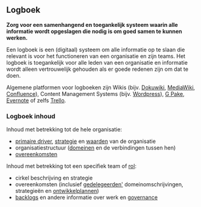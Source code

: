 ## Logboek

<summary>
<strong>Zorg voor een samenhangend en toegankelijk systeem waarin alle informatie wordt opgeslagen die nodig is om goed samen te kunnen werken. </strong>
</summary>

Een logboek is een (digitaal) systeem om alle informatie op te slaan die relevant is voor het functioneren van een organisatie en zijn teams. Het logboek is toegankelijk voor alle leden van een organisatie en informatie wordt alleen vertrouwelijk gehouden als er goede redenen zijn om dat te doen.

Algemene platformen voor logboeken zijn Wikis (bijv. [Dokuwiki](https://www.dokuwiki.org/), [MediaWiki](https://www.mediawiki.org/), [Confluence](https://www.atlassian.com/software/confluence)), Content Management Systems (bijv. [Wordpress](https://wordpress.org/)), [G Pake](https://gsuite.google.com), [Evernote](https://evernote.com/business) of zelfs [Trello](https://trello.com/).

### Logboek inhoud

Inhoud met betrekking tot de hele organisatie:

- [primaire driver](glossary:primary-driver), [strategie](glossary:strategy) en [waarden](glossary:values) van de organisatie
- organisatiestructuur ([domeinen](glossary:domain) en de verbindingen tussen hen)
- [overeenkomsten](glossary:agreement) 

Inhoud met betrekking tot een specifiek team of [rol](glossary:role):

- cirkel beschrijving en strategie
- overeenkomsten (inclusief [gedelegeerden'](glossary:delegatee) domeinomschrijvingen, strategieën en [ontwikkelplannen](section:development-plan))
- [backlogs](glossary:backlog) en andere informatie over werk en [governance](glossary:governance)